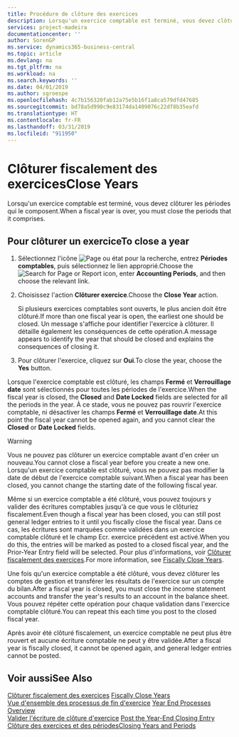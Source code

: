 ```yaml
---
title: Procédure de clôture des exercices
description: Lorsqu'un exercice comptable est terminé, vous devez clôturer les périodes qui le composent.
services: project-madeira
documentationcenter: ''
author: SorenGP
ms.service: dynamics365-business-central
ms.topic: article
ms.devlang: na
ms.tgt_pltfrm: na
ms.workload: na
ms.search.keywords: ''
ms.date: 04/01/2019
ms.author: sgroespe
ms.openlocfilehash: 4c7b156320fab12a75e5b16f1a8ca579dfd47685
ms.sourcegitcommit: bd78a5d990c9e83174da1409076c22df8b35eafd
ms.translationtype: HT
ms.contentlocale: fr-FR
ms.lasthandoff: 03/31/2019
ms.locfileid: "911950"
---
```

# <a name="close-years"></a><span data-ttu-id="d3ff0-103">Clôturer fiscalement des exercices</span><span class="sxs-lookup"><span data-stu-id="d3ff0-103">Close Years</span></span>
<span data-ttu-id="d3ff0-104">Lorsqu'un exercice comptable est terminé, vous devez clôturer les périodes qui le composent.</span><span class="sxs-lookup"><span data-stu-id="d3ff0-104">When a fiscal year is over, you must close the periods that it comprises.</span></span>  

## <a name="to-close-a-year"></a><span data-ttu-id="d3ff0-105">Pour clôturer un exercice</span><span class="sxs-lookup"><span data-stu-id="d3ff0-105">To close a year</span></span>  

1.  <span data-ttu-id="d3ff0-106">Sélectionnez l'icône ![Page ou état pour la recherche](../../media/ui-search/search_small.png "Page ou état pour la recherche"), entrez **Périodes comptables**, puis sélectionnez le lien approprié.</span><span class="sxs-lookup"><span data-stu-id="d3ff0-106">Choose the ![Search for Page or Report](../../media/ui-search/search_small.png "Search for Page or Report icon") icon, enter **Accounting Periods**, and then choose the relevant link.</span></span>  
2.  <span data-ttu-id="d3ff0-107">Choisissez l'action **Clôturer exercice**.</span><span class="sxs-lookup"><span data-stu-id="d3ff0-107">Choose the **Close Year** action.</span></span>  

    <span data-ttu-id="d3ff0-108">Si plusieurs exercices comptables sont ouverts, le plus ancien doit être clôturé.</span><span class="sxs-lookup"><span data-stu-id="d3ff0-108">If more than one fiscal year is open, the earliest one should be closed.</span></span> <span data-ttu-id="d3ff0-109">Un message s'affiche pour identifier l'exercice à clôturer. Il détaille également les conséquences de cette opération.</span><span class="sxs-lookup"><span data-stu-id="d3ff0-109">A message appears to identify the year that should be closed and explains the consequences of closing it.</span></span>  

3.  <span data-ttu-id="d3ff0-110">Pour clôturer l'exercice, cliquez sur **Oui**.</span><span class="sxs-lookup"><span data-stu-id="d3ff0-110">To close the year, choose the **Yes** button.</span></span>  

<span data-ttu-id="d3ff0-111">Lorsque l'exercice comptable est clôturé, les champs **Fermé** et **Verrouillage date** sont sélectionnés pour toutes les périodes de l'exercice.</span><span class="sxs-lookup"><span data-stu-id="d3ff0-111">When the fiscal year is closed, the **Closed** and **Date Locked** fields are selected for all the periods in the year.</span></span> <span data-ttu-id="d3ff0-112">À ce stade, vous ne pouvez pas rouvrir l'exercice comptable, ni désactiver les champs **Fermé** et **Verrouillage date**.</span><span class="sxs-lookup"><span data-stu-id="d3ff0-112">At this point the fiscal year cannot be opened again, and you cannot clear the **Closed** or **Date Locked** fields.</span></span>  

> [!WARNING]  
> <span data-ttu-id="d3ff0-113">Vous ne pouvez pas clôturer un exercice comptable avant d'en créer un nouveau.</span><span class="sxs-lookup"><span data-stu-id="d3ff0-113">You cannot close a fiscal year before you create a new one.</span></span> <span data-ttu-id="d3ff0-114">Lorsqu'un exercice comptable est clôturé, vous ne pouvez pas modifier la date de début de l'exercice comptable suivant.</span><span class="sxs-lookup"><span data-stu-id="d3ff0-114">When a fiscal year has been closed, you cannot change the starting date of the following fiscal year.</span></span>  

<span data-ttu-id="d3ff0-115">Même si un exercice comptable a été clôturé, vous pouvez toujours y valider des écritures comptables jusqu'à ce que vous le clôturiez fiscalement.</span><span class="sxs-lookup"><span data-stu-id="d3ff0-115">Even though a fiscal year has been closed, you can still post general ledger entries to it until you fiscally close the fiscal year.</span></span> <span data-ttu-id="d3ff0-116">Dans ce cas, les écritures sont marquées comme validées dans un exercice comptable clôturé et le champ Ecr. exercice précédent est activé.</span><span class="sxs-lookup"><span data-stu-id="d3ff0-116">When you do this, the entries will be marked as posted to a closed fiscal year, and the Prior-Year Entry field will be selected.</span></span> <span data-ttu-id="d3ff0-117">Pour plus d'informations, voir [Clôturer fiscalement des exercices](how-to-fiscally-close-years.md).</span><span class="sxs-lookup"><span data-stu-id="d3ff0-117">For more information, see [Fiscally Close Years](how-to-fiscally-close-years.md).</span></span>  

<span data-ttu-id="d3ff0-118">Une fois qu'un exercice comptable a été clôturé, vous devez clôturer les comptes de gestion et transférer les résultats de l'exercice sur un compte du bilan.</span><span class="sxs-lookup"><span data-stu-id="d3ff0-118">After a fiscal year is closed, you must close the income statement accounts and transfer the year's results to an account in the balance sheet.</span></span> <span data-ttu-id="d3ff0-119">Vous pouvez répéter cette opération pour chaque validation dans l'exercice comptable clôturé.</span><span class="sxs-lookup"><span data-stu-id="d3ff0-119">You can repeat this each time you post to the closed fiscal year.</span></span>  

<span data-ttu-id="d3ff0-120">Après avoir été clôturé fiscalement, un exercice comptable ne peut plus être rouvert et aucune écriture comptable ne peut y être validée.</span><span class="sxs-lookup"><span data-stu-id="d3ff0-120">After a fiscal year is fiscally closed, it cannot be opened again, and general ledger entries cannot be posted.</span></span>  

## <a name="see-also"></a><span data-ttu-id="d3ff0-121">Voir aussi</span><span class="sxs-lookup"><span data-stu-id="d3ff0-121">See Also</span></span>  
 <span data-ttu-id="d3ff0-122">[Clôturer fiscalement des exercices](how-to-fiscally-close-years.md) </span><span class="sxs-lookup"><span data-stu-id="d3ff0-122">[Fiscally Close Years](how-to-fiscally-close-years.md) </span></span>  
 <span data-ttu-id="d3ff0-123">[Vue d'ensemble des processus de fin d'exercice](year-end-processes-overview.md) </span><span class="sxs-lookup"><span data-stu-id="d3ff0-123">[Year End Processes Overview](year-end-processes-overview.md) </span></span>  
 <span data-ttu-id="d3ff0-124">[Valider l'écriture de clôture d'exercice](how-to-post-the-year-end-closing-entry.md) </span><span class="sxs-lookup"><span data-stu-id="d3ff0-124">[Post the Year-End Closing Entry](how-to-post-the-year-end-closing-entry.md) </span></span>  
 [<span data-ttu-id="d3ff0-125">Clôture des exercices et des périodes</span><span class="sxs-lookup"><span data-stu-id="d3ff0-125">Closing Years and Periods</span></span>](../../year-close-years-periods.md)
